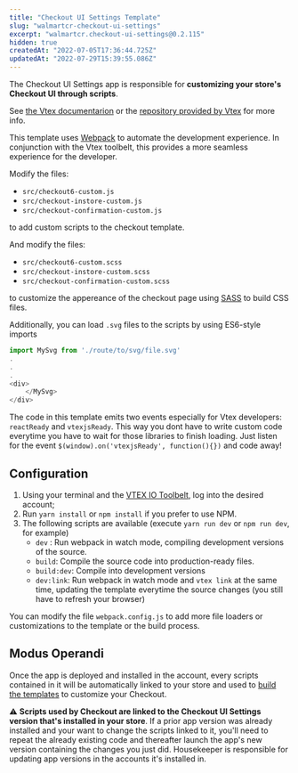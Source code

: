```yaml
---
title: "Checkout UI Settings Template"
slug: "walmartcr-checkout-ui-settings"
excerpt: "walmartcr.checkout-ui-settings@0.2.115"
hidden: true
createdAt: "2022-07-05T17:36:44.725Z"
updatedAt: "2022-07-29T15:39:55.086Z"
---
```

The Checkout UI Settings app is responsible for **customizing your store's Checkout UI through scripts**.

See [the Vtex documentarion](https://developers.vtex.com/vtex-developer-docs/docs/vtex-checkout-ui-settings) or the [repository provided by Vtex](https://github.com/vtex-apps/checkout-ui-settings) for more info.

This template uses [Webpack](https://webpack.js.org/) to automate the development experience. In conjunction with the Vtex toolbelt, this provides a more seamless
experience for the developer.

Modify the files:

- `src/checkout6-custom.js`
- `src/checkout-instore-custom.js`
- `src/checkout-confirmation-custom.js`

to add custom scripts to the checkout template.

And modify the files:

- `src/checkout6-custom.scss`
- `src/checkout-instore-custom.scss`
- `src/checkout-confirmation-custom.scss`

to customize the appereance of the checkout page using [SASS](https://sass-lang.com/documentation/syntax) to build CSS files.

Additionally, you can load `.svg` files to the scripts by using ES6-style imports
```javascript
import MySvg from './route/to/svg/file.svg'
.
.
.
<div>
	</MySvg>
</div>

```

The code in this template emits two events especially for Vtex developers: `reactReady` and `vtexjsReady`. This way you dont have to write custom code everytime you have to wait for those libraries to finish loading. Just listen for the event `$(window).on('vtexjsReady', function(){})` and code away!

## Configuration

1.  Using your terminal and the [VTEX IO Toolbelt](https://vtex.io/docs/recipes/development/vtex-io-cli-installment-and-command-reference), log into the desired account;
2. Run `yarn install` or `npm install` if you prefer to use NPM.
3. The following scripts are available (execute `yarn run dev` or `npm run dev`, for example)
    - `dev` : Run webpack in watch mode, compiling development versions of the source.
    - `build`: Compile the source code into production-ready files.
    - `build:dev`: Compile into development versions
    - `dev:link`: Run webpack in watch mode and `vtex link` at the same time, updating the template everytime the source changes (you still have to refresh your browser)

You can modify the file `webpack.config.js` to add more file loaders or customizations to the template or the build process.

## Modus Operandi 

Once the app is deployed and installed in the account, every scripts contained in it will be automatically linked to your store and used to [build the templates](https://help.vtex.com/tutorial/configure-template-in-smartcheckout-update--ToTE5XB39t0SwtHgpgwSv?locale=en#configuring-templates-from-the-code-menu) to customize your Checkout.


:warning: **Scripts used by Checkout are linked to the Checkout UI Settings version that's installed in your store**. If a prior app version was already installed and your want to change the scripts linked to it, you'll need to repeat the already existing code and thereafter launch the app's new version containing the changes you just did. Housekeeper is responsible for updating app versions in the accounts it's installed in.